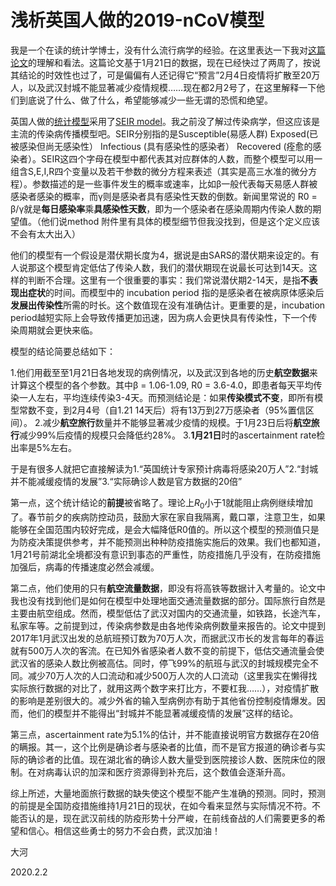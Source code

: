 
# 浅析英国人做的2019-nCoV模型

我是一个在读的统计学博士，没有什么流行病学的经验。在这里表达一下我对[这篇论文](https://www.medrxiv.org/content/10.1101/2020.01.23.20018549v1.full.pdf)的理解和看法。这篇论文基于1月21日的数据，现在已经快过了两周了，按说其结论的时效性也过了，可是偏偏有人还记得它“预言”2月4日疫情将扩散至20万人，以及武汉封城不能显著减少疫情规模……现在都2月2号了，在这里解释一下他们到底说了什么、做了什么，希望能够减少一些无谓的恐慌和绝望。

英国人做的[统计模型](https://www.medrxiv.org/content/10.1101/2020.01.23.20018549v1.full.pdf)采用了[SEIR model](https://institutefordiseasemodeling.github.io/Documentation/general/model-seir.html)。我之前没了解过传染病学，但这应该是主流的传染病传播模型吧。SEIR分别指的是Susceptible(易感人群) Exposed(已被感染但尚无感染性） Infectious (具有感染性的感染者） Recovered (痊愈的感染者）。SEIR这四个字母在模型中都代表其对应群体的人数，而整个模型可以用一组含S,E,I,R四个变量以及若干参数的微分方程来表述（其实是高三水准的微分方程）。参数描述的是一些事件发生的概率或速率，比如β一般代表每天易感人群被感染者感染的概率，而γ则是感染者具有感染性天数的倒数。新闻里常说的 R0 = β/γ就是**每日感染率**乘**具感染性天数**，即为一个感染者在感染周期内传染人数的期望值。（他们说method 附件里有具体的模型细节但我没找到，但是这个定义应该不会有太大出入）

他们的模型有一个假设是潜伏期长度为4，据说是由SARS的潜伏期来设定的。有人说那这个模型肯定低估了传染人数，我们的潜伏期现在说最长可达到14天。这样的判断不合理。这里有一个很重要的事实：我们常说潜伏期2-14天，是指**不表现出症状**的时间。而模型中的 incubation period 指的是感染者在被病原体感染后**发展出传染性**所需的时长。这个数值现在没有准确估计。更重要的是，incubation period越短实际上会导致传播更加迅速，因为病人会更快具有传染性，下一个传染周期就会更快来临。


模型的结论简要总结如下：

1.他们用截至至1月21日各地发现的病例情况，以及武汉到各地的历史**航空数据**来计算这个模型的各个参数。其中β = 1.06-1.09, R0 = 3.6-4.0，即患者每天平均传染一人左右，平均连续传染3-4天。而预测结论是：如果**传染模式不变**，即所有模型常数不变，到2月4号（自1.21 14天后）将有13万到27万感染者（95%置信区间）。
2.减少**航空旅行**数量并不能够显著减少疫情的规模。于1月23日后将**航空旅行**减少99%后疫情的规模只会降低约28%。
3.**1月21日**时的ascertainment rate检出率是5%左右。

于是有很多人就把它直接解读为1.“英国统计专家预计病毒将感染20万人”2.“封城并不能减缓疫情的发展”3.“实际确诊人数是官方数据的20倍”

第一点，这个统计结论的**前提**被省略了。理论上$R_0$小于1就能阻止病例继续增加了。春节前夕的疾病防控动员，鼓励大家在家自我隔离，戴口罩，注意卫生，如果能够在全国范围内较好完成，是会大幅降低R0值的。所以这个模型的预测值只是为防疫决策提供参考，并不能预测出种种防疫措施实施后的效果。我们也都知道，1月21号前湖北全境都没有意识到事态的严重性，防疫措施几乎没有，在防疫措施加强后，病毒的传播速度必然会减缓。

第二点，他们使用的只有**航空流量数据**，即没有将高铁等数据计入考量的。论文中我也没有找到他们是如何在模型中处理地面交通流量数据的部分。国际旅行自然是主要由航空组成。然而，模型低估了武汉对国内的交通流量，如铁路，长途汽车，私家车等。之前提到过，传染病参数是由各地传染病例数量来报告的。论文中提到2017年1月武汉出发的总航班预订数为70万人次，而据武汉市长的发言每年的春运就有500万人次的客流。在已知外省感染者人数不变的前提下，低估交通流量会使武汉省的感染人数比例被高估。同时，停飞99%的航班与武汉的封城规模完全不同。减少70万人次的人口流动和减少500万人次的人口流动（这里我实在懒得找实际旅行数据的对比了，就用这两个数字来打比方，不要杠我……），对疫情扩散的影响是差别很大的。减少外省的输入型病例亦有助于其他省份控制疫情爆发。因而，他们的模型并不能得出“封城并不能显著减缓疫情的发展”这样的结论。

第三点，ascertainment rate为5.1%的估计，并不能直接说明官方数据存在20倍的瞒报。其一，这个比例是确诊者与感染者的比值，而不是官方报道的确诊者与实际的确诊者的比值。现在湖北省的确诊人数大量受到医院接诊人数、医院床位的限制。在对病毒认识的加深和医疗资源得到补充后，这个数值会逐渐升高。

综上所述，大量地面旅行数据的缺失使这个模型不能产生准确的预测。同时，预测的前提是全国防疫措施维持1月21日的现状，在如今看来显然与实际情况不符。不能否认的是，现在武汉前线的防疫形势十分严峻，在前线奋战的人们需要更多的希望和信心。相信这些勇士的努力不会白费，武汉加油！

大河

2020.2.2
